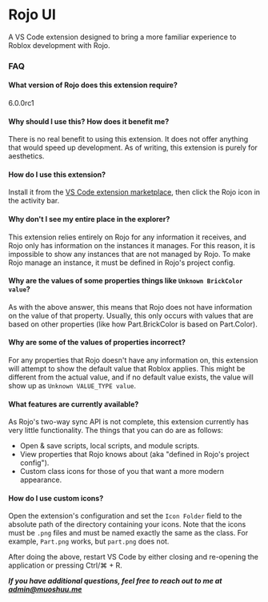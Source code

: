 # Rojo UI
A VS Code extension designed to bring a more familiar experience to Roblox development with Rojo.

### FAQ

#### What version of Rojo does this extension require?
6.0.0rc1

#### Why should I use this? How does it benefit me?
There is no real benefit to using this extension. It does not offer anything that would speed up development. As of writing, this extension is purely for aesthetics.

#### How do I use this extension?
Install it from the [VS Code extension marketplace](https://marketplace.visualstudio.com/items?itemName=muoshuu.rojo-ui), then click the Rojo icon in the activity bar.

#### Why don't I see my entire place in the explorer?
This extension relies entirely on Rojo for any information it receives, and Rojo only has information on the instances it manages. For this reason, it is impossible to show any instances that are not managed by Rojo. To make Rojo manage an instance, it must be defined in Rojo's project config.

#### Why are the values of some properties things like `Unknown BrickColor value`?
As with the above answer, this means that Rojo does not have information on the value of that property. Usually, this only occurs with values that are based on other properties (like how Part.BrickColor is based on Part.Color).

#### Why are some of the values of properties incorrect?
For any properties that Rojo doesn't have any information on, this extension will attempt to show the default value that Roblox applies. This might be different from the actual value, and if no default value exists, the value will show up as `Unknown VALUE_TYPE value`.

#### What features are currently available?
As Rojo's two-way sync API is not complete, this extension currently has very little functionality. The things that you can do are as follows:
- Open & save scripts, local scripts, and module scripts.
- View properties that Rojo knows about (aka "defined in Rojo's project config").
- Custom class icons for those of you that want a more modern appearance.

#### How do I use custom icons?
Open the extension's configuration and set the `Icon Folder` field to the absolute path of the directory containing your icons. Note that the icons must be `.png` files and must be named exactly the same as the class. For example, `Part.png` works, but `part.png` does not.

After doing the above, restart VS Code by either closing and re-opening the application or pressing Ctrl/⌘ + R.

***If you have additional questions, feel free to reach out to me at <admin@muoshuu.me>***
